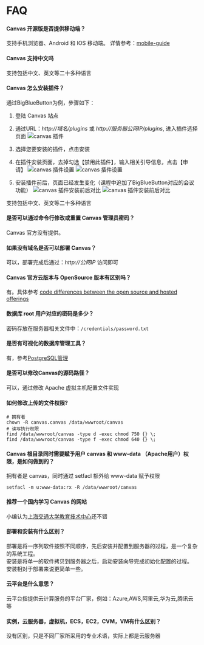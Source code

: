 # FAQ

#### Canvas 开源版是否提供移动端？

支持手机浏览器、Android 和 IOS 移动端。 详情参考：[mobile-guide](https://community.canvaslms.com/community/answers/guides/mobile-guide)

#### Canvas 支持中文吗

支持包括中文、英文等二十多种语言

#### Canvas 怎么安装插件？

通过BigBlueButton为例，步骤如下：

1. 登陆 Canvas 站点

2. 通过URL：*http://域名/plugins* 或 *http://服务器公网IP/plugins*, 进入插件选择页面
   ![canvas 插件](https://libs.websoft9.com/Websoft9/DocsPicture/zh/canvas/canvas-plugin01-websoft9.png)

3. 选择您要安装的插件，点击安装

4. 在插件安装页面，去掉勾选【禁用此插件】，输入相关引导信息，点击【申请】
   ![canvas 插件设置](https://libs.websoft9.com/Websoft9/DocsPicture/zh/canvas/canvas-plugin02-websoft9.png)
   ![canvas 插件设置](https://libs.websoft9.com/Websoft9/DocsPicture/zh/canvas/canvas-plugin03-websoft9.png)

5.  安装插件前后，页面已经发生变化（课程中追加了BigBlueButton对应的会议功能）
   ![canvas 插件安装前后对比](https://libs.websoft9.com/Websoft9/DocsPicture/zh/canvas/canvas-plugin04-websoft9.png)
   ![canvas 插件安装前后对比](https://libs.websoft9.com/Websoft9/DocsPicture/zh/canvas/canvas-plugin05-websoft9.png)

支持包括中文、英文等二十多种语言

#### 是否可以通过命令行修改或重置 Canvas 管理员密码？

Canvas 官方没有提供。

#### 如果没有域名是否可以部署 Canvas？

可以，部署完成后通过：*http://公网IP* 访问即可

#### Canvas 官方云版本与 OpenSource 版本有区别吗？

有。具体参考 [code differences between the open source and hosted offerings](https://github.com/instructure/canvas-lms/wiki/FAQ#does-canvas-support-any-extensions)

#### 数据库 root 用户对应的密码是多少？

密码存放在服务器相关文件中：`/credentials/password.txt`

#### 是否有可视化的数据库管理工具？

有，参考[PostgreSQL管理](/zh/admin-postgresql.md)

#### 是否可以修改Canvas的源码路径？

可以，通过修改 Apache 虚拟主机配置文件实现

#### 如何修改上传的文件权限?

```shell
# 拥有者
chown -R canvas.canvas /data/wwwroot/canvas
# 读写执行权限
find /data/wwwroot/canvas -type d -exec chmod 750 {} \;
find /data/wwwroot/canvas -type f -exec chmod 640 {} \;
```

#### Canvas 根目录同时需要赋予用户 canvas 和 www-data （Apache用户）权限，是如何做到的？

拥有者是 canvas，同时通过 setfacl 额外给 www-data 赋予权限

```
setfacl -m u:www-data:rx -R /data/wwwroot/canvas
```
#### 推荐一个国内学习 Canvas 的网站

小编认为[上海交通大学教育技术中心](https://v.sjtu.edu.cn/guide/)还不错

#### 部署和安装有什么区别？

部署是将一序列软件按照不同顺序，先后安装并配置到服务器的过程，是一个复杂的系统工程。  
安装是将单一的软件拷贝到服务器之后，启动安装向导完成初始化配置的过程。  
安装相对于部署来说更简单一些。 

#### 云平台是什么意思？

云平台指提供云计算服务的平台厂家，例如：Azure,AWS,阿里云,华为云,腾讯云等

#### 实例，云服务器，虚拟机，ECS，EC2，CVM，VM有什么区别？

没有区别，只是不同厂家所采用的专业术语，实际上都是云服务器